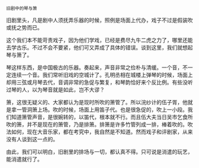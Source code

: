    旧剧中的琴与箫 

   旧剧里头，凡是剧中人须抚弄乐器的时候，照例是场面上代办，戏子不过是假装吹或抚之势而已。

   这个我们本不能苛责戏子，因为他们学戏，已经是费尽九牛二虎之力了，哪里还能去学古乐。不过不会不要紧，他们可又弄成了具体的错误。谈到这里，我们就想起琴与箫了。

   琴这样东西，是中国极古的乐器。奏起来，声音非常之俭朴与清缓。一个音，不一定连续一个音。我们常听旧戏的空城计了。孔明丞相在城楼上弹琴的时候，场面上却用三弦或月琴去代，音调非常的急促与繁复，和琴韵恰好来个反比例。有些没听过琴的人，以为琴音就是如此，岂不大谬？

   箫，这很无疑义的、大家都认为是现时所吹的箫管了。所以浣纱计的伍子胥，他就是拿一管洞箫上场。吹的时候，场面上用笛子代。也是很急促的，吹上一小段。我们知道箫管声音，是很婉转的，以笛代，根本就不行。而且伍大夫当日吴市乞食所吹的箫，并不是现在的箫管，乃是排箫。排箫是许多竹管列成一排，棒着吹的。吹法如何，现在大音乐家，都在考究中，我自然是不知道。然而戏子和评剧家，从来没有人谈到这一点的。

   由此，我们可以明白，旧剧里的排场与一切，都认真不得。只可说是消遣的玩艺，能消遣就行了。

